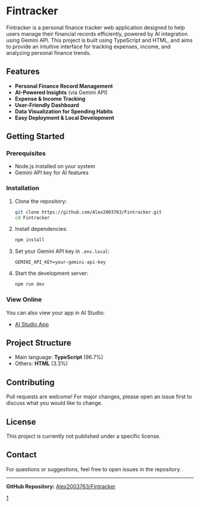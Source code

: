 # Fintracker

Fintracker is a personal finance tracker web application designed to help users manage their financial records efficiently, powered by AI integration using Gemini API. This project is built using TypeScript and HTML, and aims to provide an intuitive interface for tracking expenses, income, and analyzing personal finance trends.

## Features

- **Personal Finance Record Management**
- **AI-Powered Insights** (via Gemini API)
- **Expense & Income Tracking**
- **User-Friendly Dashboard**
- **Data Visualization for Spending Habits**
- **Easy Deployment & Local Development**

## Getting Started

### Prerequisites

- Node.js installed on your system
- Gemini API key for AI features

### Installation

1. Clone the repository:
   ```bash
   git clone https://github.com/Alex2003763/Fintracker.git
   cd Fintracker
   ```

2. Install dependencies:
   ```bash
   npm install
   ```

3. Set your Gemini API key in `.env.local`:
   ```
   GEMINI_API_KEY=your-gemini-api-key
   ```

4. Start the development server:
   ```bash
   npm run dev
   ```

### View Online

You can also view your app in AI Studio:
- [AI Studio App](https://ai.studio/apps/drive/1BrGsFhEkfbW_YiysXyCgWs_R3LM_9wXn)

## Project Structure

- Main language: **TypeScript** (96.7%)
- Others: **HTML** (3.3%)

## Contributing

Pull requests are welcome! For major changes, please open an issue first to discuss what you would like to change.

## License

This project is currently not published under a specific license.

## Contact

For questions or suggestions, feel free to open issues in the repository.

***

**GitHub Repository:** [Alex2003763/Fintracker](https://github.com/Alex2003763/Fintracker)

[1](https://github.com/Alex2003763/Fintracker)
